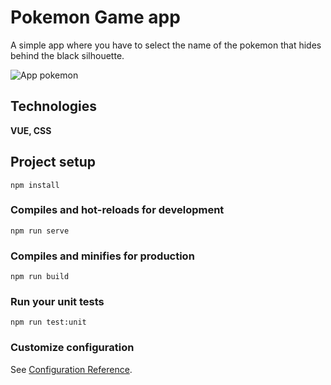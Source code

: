 # Pokemon Game app

A simple app where you have to select the name of the pokemon that hides behind the black silhouette.

![App pokemon](/images/pokemon.png)

## Technologies

**VUE, CSS**

## Project setup

```
npm install
```

### Compiles and hot-reloads for development

```
npm run serve
```

### Compiles and minifies for production

```
npm run build
```

### Run your unit tests

```
npm run test:unit
```

### Customize configuration

See [Configuration Reference](https://cli.vuejs.org/config/).
